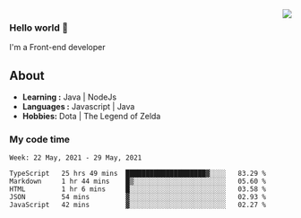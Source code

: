 <img align='right' src="https://github-readme-stats.vercel.app/api?username=jumodada&show_icons=true&theme=vue">

### Hello world 👋

I'm a Front-end developer 
    
## About
-  **Learning :** Java | NodeJs
-  **Languages :** Javascript | Java
-  **Hobbies:** Dota | The Legend of Zelda

### My code time

<!--START_SECTION:waka-->
```text
Week: 22 May, 2021 - 29 May, 2021

TypeScript   25 hrs 49 mins  ████████████████████▓░░░░   83.29 % 
Markdown     1 hr 44 mins    █▒░░░░░░░░░░░░░░░░░░░░░░░   05.60 % 
HTML         1 hr 6 mins     █░░░░░░░░░░░░░░░░░░░░░░░░   03.58 % 
JSON         54 mins         ▓░░░░░░░░░░░░░░░░░░░░░░░░   02.93 % 
JavaScript   42 mins         ▓░░░░░░░░░░░░░░░░░░░░░░░░   02.27 % 
```
<!--END_SECTION:waka-->
